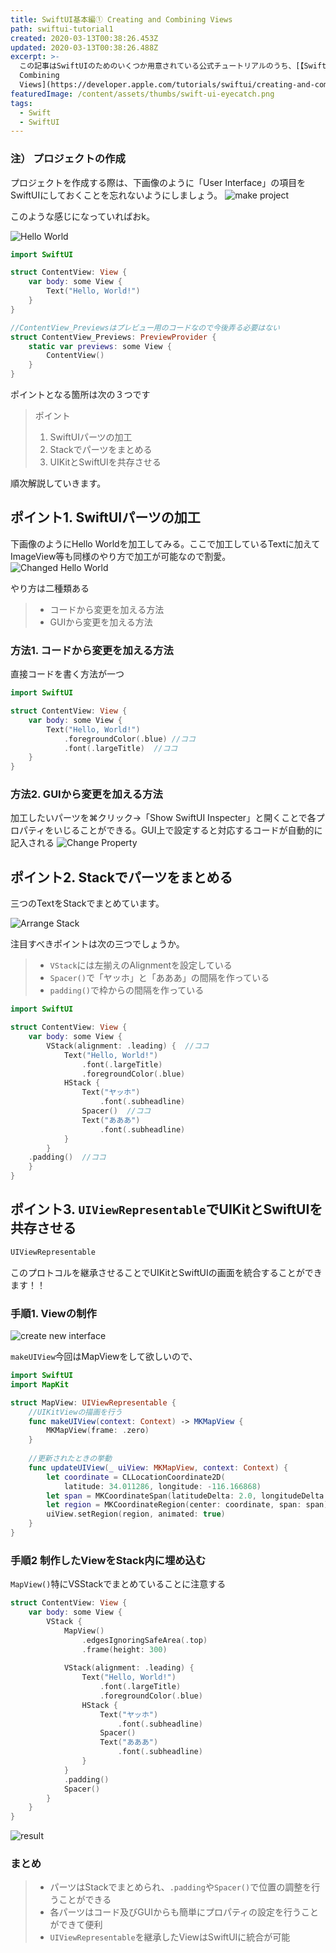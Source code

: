 ```yaml
---
title: SwiftUI基本編① Creating and Combining Views
path: swiftui-tutorial1
created: 2020-03-13T00:38:26.453Z
updated: 2020-03-13T00:38:26.488Z
excerpt: >-
  この記事はSwiftUIのためのいくつか用意されている公式チュートリアルのうち、[【SwiftUI Essentials】Creating and
  Combining
  Views](https://developer.apple.com/tutorials/swiftui/creating-and-combining-views)の内容を自分なりにまとめたものになります。
featuredImage: /content/assets/thumbs/swift-ui-eyecatch.png
tags:
  - Swift
  - SwiftUI
---
```


### 注） プロジェクトの作成
プロジェクトを作成する際は、下画像のように「User Interface」の項目をSwiftUIにしておくことを忘れないようにしましょう。
![make project](https://i.gyazo.com/8c945ebb229a79e6bfe740c13160bef9.png)

このような感じになっていればおk。

![Hello World](https://i.gyazo.com/e4fd45d03fbb22a2a7640d12cff2e63e.png)

``` swift
import SwiftUI

struct ContentView: View {
    var body: some View {
        Text("Hello, World!")
    }
}

//ContentView_Previewsはプレビュー用のコードなので今後弄る必要はない
struct ContentView_Previews: PreviewProvider {
    static var previews: some View {
        ContentView()
    }
}
```

ポイントとなる箇所は次の３つです

> ポイント
> 1. SwiftUIパーツの加工
> 2. Stackでパーツをまとめる
> 3. UIKitとSwiftUIを共存させる

順次解説していきます。

## ポイント1. SwiftUIパーツの加工
下画像のようにHello Worldを加工してみる。ここで加工しているTextに加えてImageView等も同様のやり方で加工が可能なので割愛。
![Changed Hello World](https://i.gyazo.com/ac105656562a7b4b2f4d835a43f81e91.png)

やり方は二種類ある
> - コードから変更を加える方法
> - GUIから変更を加える方法

### 方法1. コードから変更を加える方法
直接コードを書く方法が一つ
``` swift
import SwiftUI

struct ContentView: View {
    var body: some View {
        Text("Hello, World!")
            .foregroundColor(.blue) //ココ
            .font(.largeTitle)  //ココ
    }
}
```

### 方法2. GUIから変更を加える方法
加工したいパーツを⌘クリック→「Show SwiftUI Inspecter」と開くことで各プロパティをいじることができる。GUI上で設定すると対応するコードが自動的に記入される
![Change Property](https://i.gyazo.com/a1cf8ae63f4c15ee7cc1f64b5f0ddf45.png)

## ポイント2. Stackでパーツをまとめる
三つのTextをStackでまとめています。

![Arrange Stack](https://i.gyazo.com/4a5dd89603bf0276ab5543fd065c66e2.png)

注目すべきポイントは次の三つでしょうか。

> - `VStack`には左揃えのAlignmentを設定している
> - `Spacer()`で「ヤッホ」と「あああ」の間隔を作っている
> - `padding()`で枠からの間隔を作っている

``` swift
import SwiftUI

struct ContentView: View {
    var body: some View {
        VStack(alignment: .leading) {  //ココ
            Text("Hello, World!")
                .font(.largeTitle)
                .foregroundColor(.blue)
            HStack {
                Text("ヤッホ")
                    .font(.subheadline)
                Spacer()  //ココ
                Text("あああ")
                    .font(.subheadline)
            }
        }
    .padding()  //ココ
    }
}
```

## ポイント3. `UIViewRepresentable`でUIKitとSwiftUIを共存させる
``` swift
UIViewRepresentable
```
このプロトコルを継承させることでUIKitとSwiftUIの画面を統合することができます！！

### 手順1. Viewの制作
![create new interface](https://i.gyazo.com/4b1909e115c3daebbc03a3fb9a1b6047.png)

`makeUIView`今回はMapViewをして欲しいので、

``` swift
import SwiftUI
import MapKit

struct MapView: UIViewRepresentable {
	//UIKitViewの描画を行う
    func makeUIView(context: Context) -> MKMapView {
        MKMapView(frame: .zero)
    }
    
	//更新されたときの挙動
    func updateUIView(_ uiView: MKMapView, context: Context) {
        let coordinate = CLLocationCoordinate2D(
            latitude: 34.011286, longitude: -116.166868)
        let span = MKCoordinateSpan(latitudeDelta: 2.0, longitudeDelta: 2.0)
        let region = MKCoordinateRegion(center: coordinate, span: span)
        uiView.setRegion(region, animated: true)
    }
}
```

### 手順2 制作したViewをStack内に埋め込む
`MapView()`特にVSStackでまとめていることに注意する
``` swift
struct ContentView: View {
    var body: some View {
        VStack {
            MapView()
                .edgesIgnoringSafeArea(.top)
                .frame(height: 300)
                
            VStack(alignment: .leading) {
                Text("Hello, World!")
                    .font(.largeTitle)
                    .foregroundColor(.blue)
                HStack {
                    Text("ヤッホ")
                        .font(.subheadline)
                    Spacer() 
                    Text("あああ")
                        .font(.subheadline)
                }
            }
            .padding()
            Spacer()
        }
    }
}
```
![result](https://i.gyazo.com/8dee5d062a41fd260c35605e77bd7798.png)
### まとめ
> - パーツはStackでまとめられ、`.padding`や`Spacer()`で位置の調整を行うことができる
> - 各パーツはコード及びGUIからも簡単にプロパティの設定を行うことができて便利
> - `UIViewRepresentable`を継承したViewはSwiftUIに統合が可能
